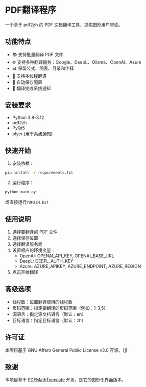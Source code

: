 # PDF翻译程序

一个基于 pdf2zh 的 PDF 文档翻译工具，提供图形用户界面。

## 功能特点

- 📚 支持批量翻译 PDF 文件
- 🌐 支持多种翻译服务：Google、DeepL、Ollama、OpenAI、Azure
- 📊 保留公式、图表、目录和注释
- 🚀 支持多线程翻译
- 💾 自动保存配置
- 📢 翻译完成系统通知

## 安装要求

- Python 3.8-3.12
- pdf2zh
- PyQt5
- plyer (用于系统通知)

## 快速开始

1. 安装依赖：
```bash
pip install -r requirements.txt
```

2. 运行程序：
```bash
python main.py
```
或直接运行`PDF2ZH.bat`

## 使用说明

1. 选择要翻译的 PDF 文件
2. 选择保存位置
3. 选择翻译服务商
4. 设置相应的环境变量：
   - OpenAI: OPENAI_API_KEY, OPENAI_BASE_URL
   - DeepL: DEEPL_AUTH_KEY
   - Azure: AZURE_APIKEY, AZURE_ENDPOINT, AZURE_REGION
5. 点击开始翻译

## 高级选项

- 线程数：设置翻译使用的线程数
- 页码范围：指定要翻译的页码范围（例如：1-3,5）
- 源语言：指定源文档语言（默认：en）
- 目标语言：指定目标语言（默认：zh）

## 许可证

本项目基于 GNU Affero General Public License v3.0 开源。([1](https://github.com/Byaidu/PDFMathTranslate/blob/main/LICENSE))

## 致谢

本项目基于 [PDFMathTranslate](https://github.com/Byaidu/PDFMathTranslate) 开发，是它的图形化界面版本。